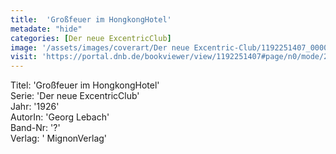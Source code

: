 ```yaml
---
title:  'Großfeuer im HongkongHotel'
metadate: "hide"
categories: [Der neue ExcentricClub]
image: '/assets/images/coverart/Der neue Excentric-Club/1192251407_00000010.jpg'
visit: 'https://portal.dnb.de/bookviewer/view/1192251407#page/n0/mode/2up'
---
```

Titel: 'Großfeuer im HongkongHotel' <br>
Serie: 'Der neue ExcentricClub' <br>
Jahr: '1926' <br>
AutorIn: 'Georg Lebach' <br>
Band-Nr: '?' <br>
Verlag: ' MignonVerlag'